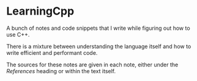 # LearningCpp

A bunch of notes and code snippets that I write while figuring out how to use C++.

There is a mixture between understanding the language itself and how to  write efficient and performant code.

The sources for these notes are given in each note, either under the _References_ heading or within the text itself.
